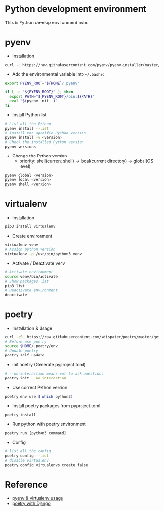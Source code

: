 # Python development environment

This is Python develop environment note.

# pyenv

* Installation

```bash
curl -L https://raw.githubusercontent.com/pyenv/pyenv-installer/master/bin/pyenv-installer | bash
```

* Add the environmental variable into `~/.bashrc`

```bash
export PYENV_ROOT="${HOME}/.pyenv"

if [ -d "${PYENV_ROOT}" ]; then
  export PATH="${PYENV_ROOT}/bin:${PATH}"
  eval "$(pyenv init -)"
fi
```

* Install Python list

```bash
# List all the Python
pyenv install --list
# Install the specific Python version 
pyenv install -v <version>
# Check the installed Python version
pyenv versions
```

* Change the Python version
  - priority: shell(current shell) -> local(current directory) -> global(OS level)

```bash
pyenv global <version>
pyenv local <version>
pyenv shell <version>
```

# virtualenv

* Installation

```bash
pip3 install virtualenv
```

* Create environment

```bash
virtualenv venv
# Assign python version
virtualenv -p /usr/bin/python3 venv
```

* Activate / Deactivate venv

```bash
# Activate environment
source venv/bin/activate
# Show packages list
pip3 list
# Deactivate environment
deactivate
```

# poetry

* Installation & Usage

```bash
curl -sSL https://raw.githubusercontent.com/sdispater/poetry/master/get-poetry.py | python3
# Before use poetry
source $HOME/.poetry/env
# Update poetry
poetry self update
```

* init poetry (Generate pyproject.toml)

```bash
# --no-interaction means not to ask questions
poetry init --no-interaction
```

* Use correct Python version

```bash
poetry env use $(which python3)
```

* Install poetry packages from pyproject.toml

```bash
poetry install
```

* Run python with poetry environment

```bash
poetry run [python3 command]
```

* Config

```bash
# list all the config
poetry config --list
# disable virtualenv
poetry config virtualenvs.create false
```

# Reference
* [pyenv & virtualenv usage](https://www.maxlist.xyz/2020/04/01/python-pyenv-virtualenv/)
* [poetry with Django](https://ithelp.ithome.com.tw/articles/10233355)
